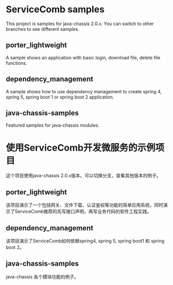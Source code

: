 # ServiceComb samples

This project is samples for java-chassis 2.0.x. You can switch to other branches to see different samples.

## porter_lightweight
A sample shows an application with basic login, download file, delete file functions. 

## dependency_management
A sample shows how to use dependency management to create spring 4, spring 5, spring boot 1 or spring boot 2 application. 

## java-chassis-samples
Featured samples for java-chassis modules.

# 使用ServiceComb开发微服务的示例项目

这个项目使用java-chassis 2.0.x版本。可以切换分支，查看其他版本的例子。

## porter_lightweight
该项目演示了一个包括网关、文件下载、认证鉴权等功能的简单应用系统，同时演示了ServiceComb推荐的先写接口声明，再写业务代码的软件工程实践。

## dependency_management
该项目演示了ServiceComb如何依赖spring4, spring 5, spring boot1 和 spring boot 2。

## java-chassis-samples
java-chassis 各个模块功能的例子。
